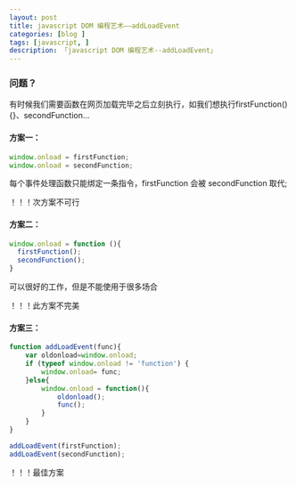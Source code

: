 ```yaml
---
layout: post
title: javascript DOM 编程艺术——addLoadEvent
categories: [blog ]
tags: [javascript, ]
description: 「javascript DOM 编程艺术--addLoadEvent」
---
```


### 问题？

有时候我们需要函数在网页加载完毕之后立刻执行，如我们想执行firstFunction(){}、secondFunction...



#### 方案一：

``````javascript
window.onload = firstFunction;
window.onload = secondFunction;
``````

每个事件处理函数只能绑定一条指令，firstFunction 会被 secondFunction 取代;

！！！次方案不可行



#### 方案二：

``````javascript
window.onload = function (){
  firstFunction();
  secondFunction();
}
``````

可以很好的工作，但是不能使用于很多场合

！！！此方案不完美



#### 方案三：

``````javascript
function addLoadEvent(func){
    var oldonload=window.onload;
    if (typeof window.onload != 'function') {
        window.onload= func;
    }else{
        window.onload = function(){
            oldonload();
            func();
        }
    }
}
``````

``````javascript
addLoadEvent(firstFunction);
addLoadEvent(secondFunction);
``````

！！！最佳方案